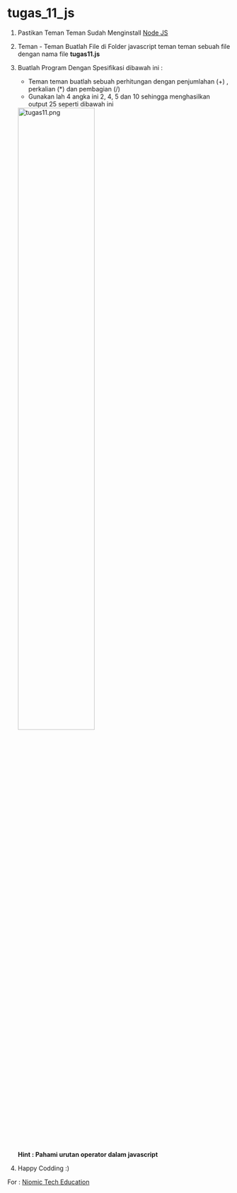 # tugas_11_js

1. Pastikan Teman Teman Sudah Menginstall [Node JS](https://nodejs.org/ "Node JS")

2. Teman - Teman Buatlah File di Folder javascript teman teman sebuah file dengan nama file **tugas11.js**

3. Buatlah Program Dengan Spesifikasi dibawah ini :
	- Teman teman buatlah sebuah perhitungan dengan penjumlahan (+) , perkalian (*) dan pembagian (/)
	- Gunakan lah 4 angka ini 2, 4, 5 dan 10 sehingga menghasilkan output 25 seperti dibawah ini
	<img src="https://lh5.googleusercontent.com/FXlfHwEpVaTAcwF9Niv4ot0eGaTBbwyUw_Ku8AUVD6xQaxfsUpiupymcSWJ0Qt3a7XAJq2SkAlbQKZlA6sZZMVfLluqNX_5dEV8z41-YxmGtxPBIsHW1AdaafeRAKybI1_N177K3" alt="tugas11.png" width="60%" />

	**Hint : Pahami urutan operator dalam javascript**

4. Happy Codding :)

For : [Niomic Tech Education](https://niomic.com/)
